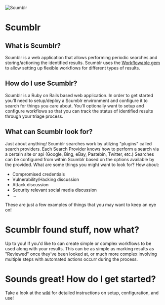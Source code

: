 ![Scumblr](http://i.imgur.com/iFgqbrB.png)
# Scumblr

## What is Scumblr?

Scumblr is a web application that allows performing periodic searches and storing/actioning the identified results. Scumblr uses the [Workflowable gem](https://github.com/Netflix/Workflowable) to allow setting up flexible workflows for different types of results.

## How do I use Scumblr?

Scumblr is a Ruby on Rails based web application. In order to get started you'll need to setup/deploy a Scumblr environment and configure it to search for things you care about. You'll optionally want to setup and configure workflows so that you can track the status of identified results through your triage process.

## What can Scumblr look for?

Just about anything! Scumblr searches work by utilzing "plugins" called search providers. Each Search Provider knows how to perform a search via a certain site or api (Google, Bing, eBay, Pastebin, Twitter, etc.) Searches can be configured from within Scumblr based on the options available by the provided. What are some things you might want to look for? How about:

* Compromised credentials
* Vulnerability/Hacking discussion
* Attack discussion
* Security relevant social media discussion
* ...

These are just a few examples of things that you may want to keep an eye on!

# Scumblr found stuff, now what?

Up to you! If you'd like to can create simple or complex workflows to be used along with your results. This can be as simple as marking results as "Reviewed" once they've been looked at, or much more complex involving multiple steps with automated actions occurr during the process.

# Sounds great! How do I get started?

Take a look at the [wiki](https://github.com/Netflix/Scumblr/wiki) for detailed instructions on setup, configuration, and use!
